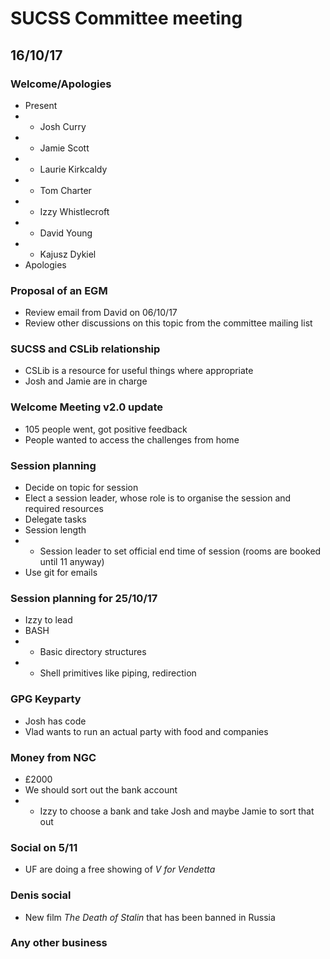 # SUCSS Committee meeting

## 16/10/17

### Welcome/Apologies

- Present
- * Josh Curry
- * Jamie Scott
- * Laurie Kirkcaldy
- * Tom Charter
- * Izzy Whistlecroft
- * David Young
- * Kajusz Dykiel
- Apologies

### Proposal of an EGM
- Review email from David on 06/10/17
- Review other discussions on this topic from the committee mailing list

### SUCSS and CSLib relationship
* CSLib is a resource for useful things where appropriate
* Josh and Jamie are in charge

### Welcome Meeting v2.0 update
- 105 people went, got positive feedback
- People wanted to access the challenges from home

### Session planning
- Decide on topic for session
- Elect a session leader, whose role is to organise the session and required resources
- Delegate tasks
- Session length
- * Session leader to set official end time of session (rooms are booked until 11 anyway)
- Use git for emails

### Session planning for 25/10/17
- Izzy to lead
- BASH
- * Basic directory structures
- * Shell primitives like piping, redirection

### GPG Keyparty
- Josh has code
- Vlad wants to run an actual party with food and companies

### Money from NGC
- £2000
- We should sort out the bank account
- * Izzy to choose a bank and take Josh and maybe Jamie to sort that out

### Social on 5/11
- UF are doing a free showing of *V for Vendetta*

### Denis social
- New film *The Death of Stalin* that has been banned in Russia

### Any other business
